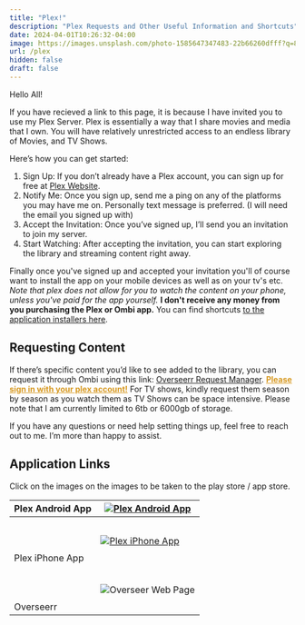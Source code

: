 ```yaml
---
title: "Plex!"
description: "Plex Requests and Other Useful Information and Shortcuts" 
date: 2024-04-01T10:26:32-04:00
image: https://images.unsplash.com/photo-1585647347483-22b66260dfff?q=80&w=2070&auto=format&fit=crop&ixlib=rb-4.0.3&ixid=M3wxMjA3fDB8MHxwaG90by1wYWdlfHx8fGVufDB8fHx8fA%3D%3D
url: /plex
hidden: false
draft: false
---
```


<style>
.link {
  color: #458588;
  background-color: transparent;
  text-decoration: none;
}
</style>

Hello All!

If you have recieved a link to this page, it is because I have invited you to use my Plex Server. Plex is essentially a way that I share movies and media that I own. You will have relatively unrestricted access to an endless library of Movies, and TV Shows.

Here’s how you can get started:

1. Sign Up: If you don’t already have a Plex account, you can sign up for free at [Plex Website](https://www.plex.tv/).
2. Notify Me: Once you sign up, send me a ping on any of the platforms you may have me on. Personally text message is preferred. (I will need the email you signed up with)
3. Accept the Invitation: Once you’ve signed up, I’ll send you an invitation to join my server.
4. Start Watching: After accepting the invitation, you can start exploring the library and streaming content right away.

Finally once you've signed up and accepted your invitation you'll of course want to install the app on your mobile devices as well as on your tv's etc. *Note that plex does not allow for you to watch the content on your phone, unless you've paid for the app yourself.* **I don't receive any money from you purchasing the Plex or Ombi app.** You can find shortcuts [to the application installers here](#application-links).

## Requesting Content

If there’s specific content you’d like to see added to the library, you can request it through Ombi using this link: [Overseerr Request Manager](https://unorthodoxdev.net/overseerr). <font color="#d79921"><b><u>Please sign in with your plex account!</u></b></font> For TV shows, kindly request them season by season as you watch them as TV Shows can be space intensive. Please note that I am currently limited to 6tb or 6000gb of storage.

If you have any questions or need help setting things up, feel free to reach out to me. I’m more than happy to assist.

## Application Links

Click on the images on the images to be taken to the play store / app store.

| Plex Android App | [![Plex Android App](https://play-lh.googleusercontent.com/slZYN_wnlAZ4BmyTZZakwfwAGm8JE5btL7u7AifhqCtUuxhtVVxQ1mcgpGOYC7MsAaU=w240-h480-rw)](https://play.google.com/store/apps/details?id=com.plexapp.android&hl=en_US) |
| ----- | ----- |
| <br><br><br> Plex iPhone App | [![Plex iPhone App](https://play-lh.googleusercontent.com/slZYN_wnlAZ4BmyTZZakwfwAGm8JE5btL7u7AifhqCtUuxhtVVxQ1mcgpGOYC7MsAaU=w240-h480-rw)](https://apps.apple.com/us/app/plex-watch-live-tv-and-movies/id383457673) |
| <br><br><br> Overseerr | ![Overseer Web Page](https://overseerr.dev/_next/image?url=%2Fos_logo_filled.svg&w=48&q=75) |

